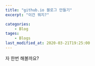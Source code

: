 ```yaml
---
title: "github.io 블로그 만들기"
excerpt: "이건 뭐지?"

categories:
    - Blog
tages:
    - Blogs
last_modified_at: 2020-03-21T19:25:00
---
```


자 한번 해볼까요?